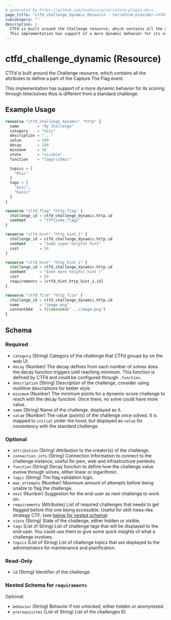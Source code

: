 ```yaml
---
# generated by https://github.com/hashicorp/terraform-plugin-docs
page_title: "ctfd_challenge_dynamic Resource - terraform-provider-ctfd"
subcategory: ""
description: |-
  CTFd is built around the Challenge resource, which contains all the attributes to define a part of the Capture The Flag event.
  This implementation has support of a more dynamic behavior for its scoring through time/solves thus is different from a standard challenge.
---
```


# ctfd_challenge_dynamic (Resource)

CTFd is built around the Challenge resource, which contains all the attributes to define a part of the Capture The Flag event.

This implementation has support of a more dynamic behavior for its scoring through time/solves thus is different from a standard challenge.

## Example Usage

```terraform
resource "ctfd_challenge_dynamic" "http" {
  name        = "My Challenge"
  category    = "misc"
  description = "..."
  value       = 500
  decay       = 100
  minimum     = 50
  state       = "visible"
  function    = "logarithmic"

  topics = [
    "Misc"
  ]
  tags = [
    "misc",
    "basic"
  ]
}

resource "ctfd_flag" "http_flag" {
  challenge_id = ctfd_challenge_dynamic.http.id
  content      = "CTF{some_flag}"
}

resource "ctfd_hint" "http_hint_1" {
  challenge_id = ctfd_challenge_dynamic.http.id
  content      = "Some super-helpful hint"
  cost         = 50
}

resource "ctfd_hint" "http_hint_2" {
  challenge_id = ctfd_challenge_dynamic.http.id
  content      = "Even more helpful hint !"
  cost         = 50
  requirements = [ctfd_hint.http_hint_1.id]
}

resource "ctfd_file" "http_file" {
  challenge_id = ctfd_challenge_dynamic.http.id
  name         = "image.png"
  contentb64   = filebase64(".../image.png")
}
```

<!-- schema generated by tfplugindocs -->
## Schema

### Required

- `category` (String) Category of the challenge that CTFd groups by on the web UI.
- `decay` (Number) The decay defines from each number of solves does the decay function triggers until reaching minimum. This function is defined by CTFd and could be configured through `.function`.
- `description` (String) Description of the challenge, consider using multiline descriptions for better style.
- `minimum` (Number) The minimum points for a dynamic-score challenge to reach with the decay function. Once there, no solve could have more value.
- `name` (String) Name of the challenge, displayed as it.
- `value` (Number) The value (points) of the challenge once solved. It is mapped to `initial` under the hood, but displayed as `value` for consistency with the standard challenge.

### Optional

- `attribution` (String) Attribution to the creator(s) of the challenge.
- `connection_info` (String) Connection Information to connect to the challenge instance, useful for pwn, web and infrastructure pentests.
- `function` (String) Decay function to define how the challenge value evolve through solves, either linear or logarithmic.
- `logic` (String) The flag validation logic.
- `max_attempts` (Number) Maximum amount of attempts before being unable to flag the challenge.
- `next` (Number) Suggestion for the end-user as next challenge to work on.
- `requirements` (Attributes) List of required challenges that needs to get flagged before this one being accessible. Useful for skill-trees-like strategy CTF. (see [below for nested schema](#nestedatt--requirements))
- `state` (String) State of the challenge, either hidden or visible.
- `tags` (List of String) List of challenge tags that will be displayed to the end-user. You could use them to give some quick insights of what a challenge involves.
- `topics` (List of String) List of challenge topics that are displayed to the administrators for maintenance and planification.

### Read-Only

- `id` (String) Identifier of the challenge.

<a id="nestedatt--requirements"></a>
### Nested Schema for `requirements`

Optional:

- `behavior` (String) Behavior if not unlocked, either hidden or anonymized.
- `prerequisites` (List of String) List of the challenges ID.

